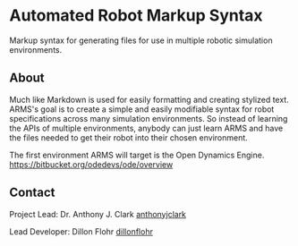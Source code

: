 # Automated Robot Markup Syntax
Markup syntax for generating files for use in multiple robotic simulation environments.

## About
Much like Markdown is used for easily formatting and creating stylized text. ARMS's goal is to create a simple and easily modifiable syntax for robot specifications across many simulation environments. So instead of learning the APIs of multiple environments, anybody can just learn ARMS and have the files needed to get their robot into their chosen environment.

The first environment ARMS will target is the Open Dynamics Engine. https://bitbucket.org/odedevs/ode/overview

## Contact

Project Lead: Dr. Anthony J. Clark [anthonyjclark](https://github.com/anthonyjclark)

Lead Developer: Dillon Flohr [dillonflohr](https://github.com/DillonFlohr)
